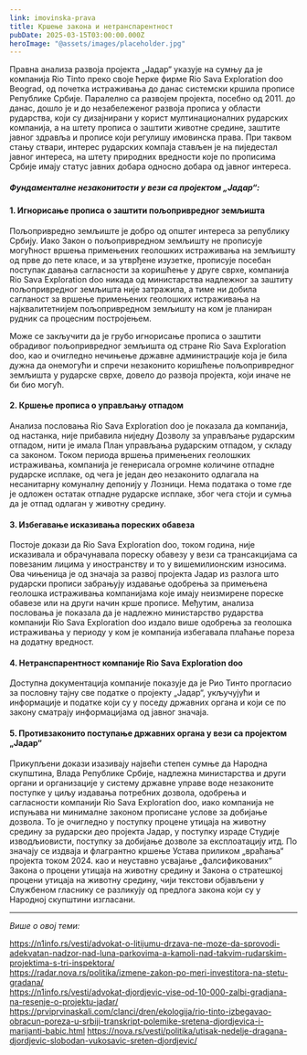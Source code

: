 ```yaml
---
link: imovinska-prava
title: Кршењe закона и нетранспарентност
pubDate: 2025-03-15T03:00:00.000Z
heroImage: "@assets/images/placeholder.jpg"
---
```


Правна анализа развоја пројекта „Јадар“ указује на сумњу да је компанија Rio Tinto преко своје ћерке фирме Rio Sava Exploration doo Beograd, од почетка истраживања до данас системски кршила прописе Републике Србије. Паралелно са развојем пројекта, посебно од 2011. до данас, дошло је и до незабележеног развоја прописа у области рударства, који су дизајнирани у корист мултинационалних рударских компанија, а на штету прописа о заштити животне средине, заштите јавног здравља и прописе који регулишу имовинска права. При таквом стању ствари, интерес рударских компаја стављен је на пиједестал јавног интереса, на штету природних вредности које по прописима Србије имају статус јавних добара односно добара од јавног интереса.

##### Фундаменталне незаконитости у вези са пројектом „Јадар“:

#### 1. Игнорисање прописа о заштити пољопривредног земљишта

Пољопривредно земљиште је добро од општег интереса за републику Србију. Иако Закон о пољопривредном земљишту не прописује могућност вршења примењених геолошких истраживања на земљишту од прве до пете класе, и за утврђене изузетке, прописује посебан поступак давања сагласности за коришћење у друге сврхе, компанија Rio Sava Exploration doo никада од министарства надлежног за заштиту пољопривредног земљишта није затражила, а тиме ни добила сагланост за вршење примењених геолошких истраживања на најквалитетнијем пољопривредном земљишту на ком је планиран рудник са процесним постројењем.

Може се закључити да је грубо игнорисање прописа о заштити обрадивог пољопривредног земљишта од стране Rio Sava Exploration doo, као и очигледно нечињење државне администрације која је била дужна да онемогући и спречи незаконито коришћење пољопривредног земљишта у рударске сврхе, довело до развоја пројекта, који иначе не би био могућ.

#### 2. Кршење прописа о управљању отпадом

Анализа пословања Rio Sava Exploration doo је показала да компанија, од настанка, није прибавила ниједну Дозволу за управљање рударским отпадом, нити је имала План управљања рударским отпадом, у складу са законом. Током периода вршења примењених геолошких истраживања, компанија је генерисала огромне количине отпадне рударске исплаке, од чега је један део незаконито одлагала на несанитарну комуналну депонију у Лозници. Нема података о томе где је одложен остатак отпадне рударске исплаке, због чега стоји и сумња да је отпад одлаган у животну средину.

#### 3. Избегавање исказивања пореских обавеза

Постоје докази да Rio Sava Exploration doo, током година, није исказивала и обрачунавала пореску обавезу у вези са трансакцијама са повезаним лицима у иностранству и то у вишемилионским износима. Ова чињеница је од значаја за развој пројекта Јадар из разлога што рударски прописи забрањују издавање одобрења за примењена геолошка истраживања компанијама које имају неизмирене пореске обавезе или на други начин крше прописе. Међутим, анализа пословања је показала да је надлежно министарство рударства компанији Rio Sava Exploration doo издало више одобрења за геолошка истраживања у периоду у ком је компанија избегавала плаћање пореза на додатну вредност.

#### 4. Нетранспарентност компаније Rio Sava Exploration doo

Доступна документација компаније показује да је Рио Тинто прогласио за пословну тајну све податке о пројекту „Јадар“, укључујући и информације и податке који су у поседу државних органа и који се по закону сматрају информацијама од јавног значаја.

#### 5. Противзаконито поступање државних органа у вези са пројектом „Јадар“

Прикупљени докази изазивају највећи степен сумње да Народна скупштина, Влада Републике Србије, надлежна министарства и други органи и организације у систему државне управе воде незаконите поступке у циљу издавања потребних дозвола, одобрења и сагласности компанији Rio Sava Exploration doo, иако компанија не испуњава ни минималне законом прописане услове за добијање дозвола. То је очигледно у поступку процене утицаја на животну средину за рударски део пројекта Јадар, у поступку израде Студије изводљиовисти, поступку за добијање дозволе за експлоатацију итд. По значају се издваја и флагрантно кршење Устава приликом „враћања“ пројекта током 2024. као и неуставно усвајање „фалсификованих“ Закона о процени утицаја на животну средину и Закона о стратешкој процени утицаја на животну средину, чији текстови објављени у Службеном гласнику се разликују од предлога закона који су у Народној скупштини изгласани.

---

_Више о овој теми:_

https://n1info.rs/vesti/advokat-o-litijumu-drzava-ne-moze-da-sprovodi-adekvatan-nadzor-nad-luna-parkovima-a-kamoli-nad-takvim-rudarskim-projektima-s-tri-inspektora/  
https://radar.nova.rs/politika/izmene-zakon-po-meri-investitora-na-stetu-gradana/  
https://n1info.rs/vesti/advokat-djordjevic-vise-od-10-000-zalbi-gradjana-na-resenje-o-projektu-jadar/  
https://prviprvinaskali.com/clanci/dren/ekologija/rio-tinto-izbegavao-obracun-poreza-u-srbiji-transkript-polemike-sretena-djordjevica-i-marijanti-babic.html
https://nova.rs/vesti/politika/utisak-nedelje-dragana-djordjevic-slobodan-vukosavic-sreten-djordjevic/
